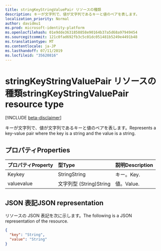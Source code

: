 ```yaml
---
title: stringKeyStringValuePair リソースの種類
description: キーが文字列で、値が文字列であるキーと値のペアを表します。
localization_priority: Normal
author: davidmu1
ms.prod: microsoft-identity-platform
ms.openlocfilehash: 01e9dde3631858858e90164b37a5d68a97949454
ms.sourcegitcommit: 121c0fad692fb3c5c01dc051481b5249e4491b48
ms.translationtype: MT
ms.contentlocale: ja-JP
ms.lasthandoff: 07/11/2019
ms.locfileid: "35620816"
---
```

# <a name="stringkeystringvaluepair-resource-type"></a><span data-ttu-id="98b89-103">stringKeyStringValuePair リソースの種類</span><span class="sxs-lookup"><span data-stu-id="98b89-103">stringKeyStringValuePair resource type</span></span>

[!INCLUDE [beta-disclaimer](../../includes/beta-disclaimer.md)]

<span data-ttu-id="98b89-104">キーが文字列で、値が文字列であるキーと値のペアを表します。</span><span class="sxs-lookup"><span data-stu-id="98b89-104">Represents a key-value pair where the key is a string and the value is a string.</span></span>

## <a name="properties"></a><span data-ttu-id="98b89-105">プロパティ</span><span class="sxs-lookup"><span data-stu-id="98b89-105">Properties</span></span>
| <span data-ttu-id="98b89-106">プロパティ</span><span class="sxs-lookup"><span data-stu-id="98b89-106">Property</span></span>     | <span data-ttu-id="98b89-107">型</span><span class="sxs-lookup"><span data-stu-id="98b89-107">Type</span></span>   |<span data-ttu-id="98b89-108">説明</span><span class="sxs-lookup"><span data-stu-id="98b89-108">Description</span></span>|
|:---------------|:--------|:----------|
|<span data-ttu-id="98b89-109">Key</span><span class="sxs-lookup"><span data-stu-id="98b89-109">key</span></span>|<span data-ttu-id="98b89-110">String</span><span class="sxs-lookup"><span data-stu-id="98b89-110">String</span></span>|<span data-ttu-id="98b89-111">キー。</span><span class="sxs-lookup"><span data-stu-id="98b89-111">Key.</span></span>|
|<span data-ttu-id="98b89-112">value</span><span class="sxs-lookup"><span data-stu-id="98b89-112">value</span></span>|<span data-ttu-id="98b89-113">文字列型 (String)</span><span class="sxs-lookup"><span data-stu-id="98b89-113">String</span></span>|<span data-ttu-id="98b89-114">値。</span><span class="sxs-lookup"><span data-stu-id="98b89-114">Value.</span></span>|

## <a name="json-representation"></a><span data-ttu-id="98b89-115">JSON 表記</span><span class="sxs-lookup"><span data-stu-id="98b89-115">JSON representation</span></span>

<span data-ttu-id="98b89-116">リソースの JSON 表記を次に示します。</span><span class="sxs-lookup"><span data-stu-id="98b89-116">The following is a JSON representation of the resource.</span></span>

<!-- {
  "blockType": "resource",
  "optionalProperties": [

  ],
  "@odata.type": "microsoft.graph.stringKeyStringValuePair"
}-->

```json
{
  "key": "String",
  "value": "String"
}

```

<!-- uuid: 8fcb5dbc-d5aa-4681-8e31-b001d5168d79
2015-10-25 14:57:30 UTC -->
<!--
{
  "type": "#page.annotation",
  "description": "stringKeyStringValuePair resource",
  "keywords": "",
  "section": "documentation",
  "tocPath": "",
  "suppressions": []
}
-->
